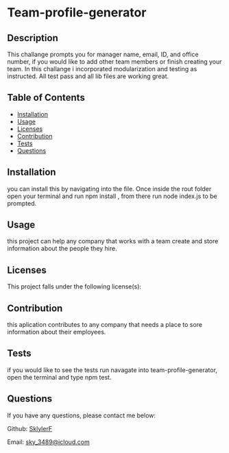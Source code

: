 
# Team-profile-generator



## Description
This challange prompts you for manager name, email, ID, and office number, if you would like to add other team members or finish creating your team. In this challange i incorporated modularization and testing as instructed. All test pass and all lib files are working great. 

## Table of Contents
* [Installation](#installation)
* [Usage](#usage)
* [Licenses](#licenses)
* [Contribution](#contribution)
* [Tests](#tests)
* [Questions](#questions)

## Installation
you can install this by navigating into the file. Once inside the rout folder  open your terminal and run npm install , from there run node index.js to be prompted.

## Usage
this project can help any company that works with a team create and store information about the people they hire. 

## Licenses
This project falls under the following license(s): 



## Contribution
this aplication contributes to any company that needs a place to sore information about their employees.

## Tests
if you would like to see the tests run navagate into team-profile-generator, open the terminal and type npm test.

## Questions
If you have any questions, please contact me below: 


Github: [SklylerF](https://github.com/SklylerF) 

Email: sky_3489@icloud.com
